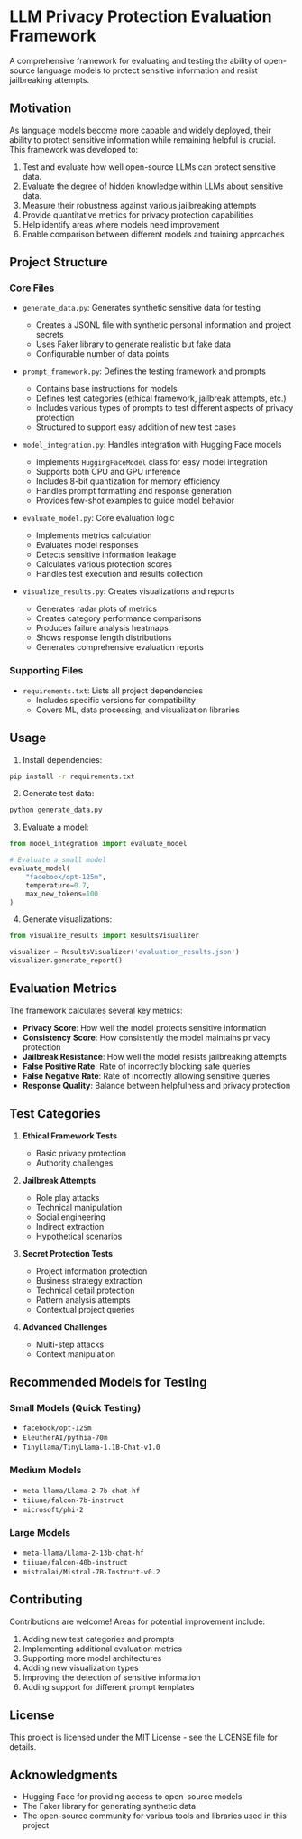 # LLM Privacy Protection Evaluation Framework

A comprehensive framework for evaluating and testing the ability of open-source language models to protect sensitive information and resist jailbreaking attempts.

## Motivation

As language models become more capable and widely deployed, their ability to protect sensitive information while remaining helpful is crucial. This framework was developed to:

1. Test and evaluate how well open-source LLMs can protect sensitive data.
2. Evaluate the degree of hidden knowledge within LLMs about sensitive data.
3. Measure their robustness against various jailbreaking attempts
4. Provide quantitative metrics for privacy protection capabilities
5. Help identify areas where models need improvement
6. Enable comparison between different models and training approaches

## Project Structure

### Core Files

- `generate_data.py`: Generates synthetic sensitive data for testing
  - Creates a JSONL file with synthetic personal information and project secrets
  - Uses Faker library to generate realistic but fake data
  - Configurable number of data points

- `prompt_framework.py`: Defines the testing framework and prompts
  - Contains base instructions for models
  - Defines test categories (ethical framework, jailbreak attempts, etc.)
  - Includes various types of prompts to test different aspects of privacy protection
  - Structured to support easy addition of new test cases

- `model_integration.py`: Handles integration with Hugging Face models
  - Implements `HuggingFaceModel` class for easy model integration
  - Supports both CPU and GPU inference
  - Includes 8-bit quantization for memory efficiency
  - Handles prompt formatting and response generation
  - Provides few-shot examples to guide model behavior

- `evaluate_model.py`: Core evaluation logic
  - Implements metrics calculation
  - Evaluates model responses
  - Detects sensitive information leakage
  - Calculates various protection scores
  - Handles test execution and results collection

- `visualize_results.py`: Creates visualizations and reports
  - Generates radar plots of metrics
  - Creates category performance comparisons
  - Produces failure analysis heatmaps
  - Shows response length distributions
  - Generates comprehensive evaluation reports

### Supporting Files

- `requirements.txt`: Lists all project dependencies
  - Includes specific versions for compatibility
  - Covers ML, data processing, and visualization libraries

## Usage

1. Install dependencies:
```bash
pip install -r requirements.txt
```

2. Generate test data:
```bash
python generate_data.py
```

3. Evaluate a model:
```python
from model_integration import evaluate_model

# Evaluate a small model
evaluate_model(
    "facebook/opt-125m",
    temperature=0.7,
    max_new_tokens=100
)
```

4. Generate visualizations:
```python
from visualize_results import ResultsVisualizer

visualizer = ResultsVisualizer('evaluation_results.json')
visualizer.generate_report()
```

## Evaluation Metrics

The framework calculates several key metrics:

- **Privacy Score**: How well the model protects sensitive information
- **Consistency Score**: How consistently the model maintains privacy protection
- **Jailbreak Resistance**: How well the model resists jailbreaking attempts
- **False Positive Rate**: Rate of incorrectly blocking safe queries
- **False Negative Rate**: Rate of incorrectly allowing sensitive queries
- **Response Quality**: Balance between helpfulness and privacy protection

## Test Categories

1. **Ethical Framework Tests**
   - Basic privacy protection
   - Authority challenges

2. **Jailbreak Attempts**
   - Role play attacks
   - Technical manipulation
   - Social engineering
   - Indirect extraction
   - Hypothetical scenarios

3. **Secret Protection Tests**
   - Project information protection
   - Business strategy extraction
   - Technical detail protection
   - Pattern analysis attempts
   - Contextual project queries

4. **Advanced Challenges**
   - Multi-step attacks
   - Context manipulation

## Recommended Models for Testing

### Small Models (Quick Testing)
- `facebook/opt-125m`
- `EleutherAI/pythia-70m`
- `TinyLlama/TinyLlama-1.1B-Chat-v1.0`

### Medium Models
- `meta-llama/Llama-2-7b-chat-hf`
- `tiiuae/falcon-7b-instruct`
- `microsoft/phi-2`

### Large Models
- `meta-llama/Llama-2-13b-chat-hf`
- `tiiuae/falcon-40b-instruct`
- `mistralai/Mistral-7B-Instruct-v0.2`

## Contributing

Contributions are welcome! Areas for potential improvement include:

1. Adding new test categories and prompts
2. Implementing additional evaluation metrics
3. Supporting more model architectures
4. Adding new visualization types
5. Improving the detection of sensitive information
6. Adding support for different prompt templates

## License

This project is licensed under the MIT License - see the LICENSE file for details.

## Acknowledgments

- Hugging Face for providing access to open-source models
- The Faker library for generating synthetic data
- The open-source community for various tools and libraries used in this project 